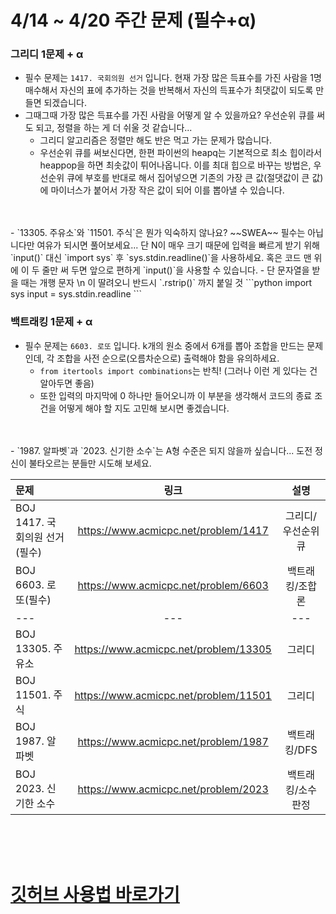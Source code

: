 # 4/14 ~ 4/20 주간 문제 (필수+α)

### 그리디 1문제 + α
  - 필수 문제는 `1417. 국회의원 선거` 입니다. 현재 가장 많은 득표수를 가진 사람을 1명 매수해서 자신의 표에 추가하는 것을 반복해서 자신의 득표수가 최댓값이 되도록 만들면 되겠습니다.
  - 그때그때 가장 많은 득표수를 가진 사람을 어떻게 알 수 있을까요? 우선순위 큐를 써도 되고, 정렬을 하는 게 더 쉬울 것 같습니다...
    - 그리디 알고리즘은 정렬만 해도 반은 먹고 가는 문제가 많습니다.
    - 우선순위 큐를 써보신다면, 한편 파이썬의 heapq는 기본적으로 최소 힙이라서 heappop을 하면 최솟값이 튀어나옵니다. 이를 최대 힙으로 바꾸는 방법은, 우선순위 큐에 부호를 반대로 해서 집어넣으면 기존의 가장 큰 값(절댓값이 큰 값)에 마이너스가 붙어서 가장 작은 값이 되어 이를 뽑아낼 수 있습니다.
  <br>
  <br>
  - `13305. 주유소`와 `11501. 주식`은 뭔가 익숙하지 않나요? ~~SWEA~~ 필수는 아닙니다만 여유가 되시면 풀어보세요... 단 N이 매우 크기 때문에 입력을 빠르게 받기 위해 `input()` 대신 `import sys` 후 `sys.stdin.readline()`을 사용하세요. 혹은 코드 맨 위에 이 두 줄만 써 두면 앞으로 편하게 `input()`을 사용할 수 있습니다.
    - 단 문자열을 받을 때는 개행 문자 \n 이 딸려오니 반드시 `.rstrip()` 까지 붙일 것
  ```python
  import sys
  input = sys.stdin.readline
  ```

### 백트래킹 1문제 + α
  - 필수 문제는 `6603. 로또` 입니다. k개의 원소 중에서 6개를 뽑아 조합을 만드는 문제인데, 각 조합을 사전 순으로(오름차순으로) 출력해야 함을 유의하세요.
    - `from itertools import combinations`는 반칙! (그러나 이런 게 있다는 건 알아두면 좋음)
    - 또한 입력의 마지막에 0 하나만 들어오니까 이 부분을 생각해서 코드의 종료 조건을 어떻게 해야 할 지도 고민해 보시면 좋겠습니다.
  <br>
  <br>
  - `1987. 알파벳`과 `2023. 신기한 소수`는 A형 수준은 되지 않을까 싶습니다... 도전 정신이 불타오르는 분들만 시도해 보세요. 


<center>

|문제|링크|설명|
|:---|:---:|:---:|
|BOJ 1417. 국회의원 선거(필수)|https://www.acmicpc.net/problem/1417|그리디/우선순위 큐|
|BOJ 6603. 로또(필수)|https://www.acmicpc.net/problem/6603|백트래킹/조합론|
|---|---|---|
|BOJ 13305. 주유소|https://www.acmicpc.net/problem/13305|그리디|
|BOJ 11501. 주식|https://www.acmicpc.net/problem/11501|그리디|
|BOJ 1987. 알파벳|https://www.acmicpc.net/problem/1987|백트래킹/DFS|
|BOJ 2023. 신기한 소수|https://www.acmicpc.net/problem/2023|백트래킹/소수 판정|

</center>


<br>
<br>
<br>


# [깃허브 사용법 바로가기](GUIDE.md)

</center>
